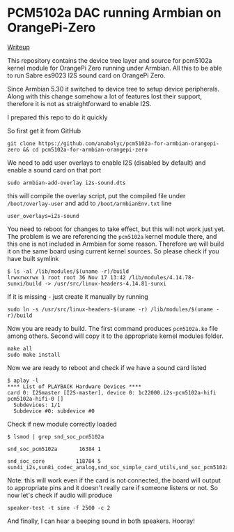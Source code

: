 # PCM5102a DAC running Armbian on OrangePi-Zero

[Writeup](https://hackaday.io/project/162373-orangepi-zero-pulse-music-server-using-i2s-dac)

This repository contains the device tree layer and source for pcm5102a kernel module for OrangePi Zero running under Armbian. All this to be able to run Sabre es9023 I2S sound card on OrangePi Zero.

Since Armbian 5.30 it switched to device tree to setup device peripherals. Along with this change somehow a lot of features lost their support, therefore it is not as straightforward to enable I2S.

I prepared this repo to do it quickly

So first get it from GitHub

```
git clone https://github.com/anabolyc/pcm5102a-for-armbian-orangepi-zero && cd pcm5102a-for-armbian-orangepi-zero
```

We need to add user overlays to enable I2S  (disabled by default) and enable a sound card on that port

```
sudo armbian-add-overlay i2s-sound.dts
```

this will compile the overlay script, put the compiled file under `/boot/overlay-user` and add to `/boot/armbianEnv.txt` line

```
user_overlays=i2s-sound
```

You need to reboot for changes to take effect, but this will not work just yet. The problem is we are referencing the `pcm5102a` kernel module there, and this one is not included in Armbian for some reason. Therefore we will build it on the same board using current kernel sources. So please check if you have built symlink

```
$ ls -al /lib/modules/$(uname -r)/build
lrwxrwxrwx 1 root root 36 Nov 17 13:42 /lib/modules/4.14.78-sunxi/build -> /usr/src/linux-headers-4.14.81-sunxi
```

If it is missing  - just create it manually by running 

```
sudo ln -s /usr/src/linux-headers-$(uname -r) /lib/modules/$(uname -r)/build
```

Now you are ready to build. The first command produces `pcm5102a.ko` file among others. Second will copy it to the appropriate kernel modules folder.

```
make all
sudo make install
```

Now we are ready to reboot and check if we have a sound card listed

```
$ aplay -l
**** List of PLAYBACK Hardware Devices ****
card 0: I2Smaster [I2S-master], device 0: 1c22000.i2s-pcm5102a-hifi pcm5102a-hifi-0 []
  Subdevices: 1/1
  Subdevice #0: subdevice #0
```

Check if new module correctly loaded

```
$ lsmod | grep snd_soc_pcm5102a

snd_soc_pcm5102a       16384 1

snd_soc_core          118784 5 sun4i_i2s,sun8i_codec_analog,snd_soc_simple_card_utils,snd_soc_pcm5102a,snd_soc_simple_card
```

Note: this will work even if the card is not connected, the board will output to appropriate pins and it doesn't really care if someone listens or not. So now let's check if audio will produce

```
speaker-test -t sine -f 2500 -c 2
```

And finally, I can hear a beeping sound in both speakers. Hooray!
